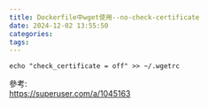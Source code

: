 ```yaml
---
title: Dockerfile中wget使用--no-check-certificate
date: 2024-12-02 13:55:50
categories:
tags:
---
```


```
echo "check_certificate = off" >> ~/.wgetrc
```

參考:  
https://superuser.com/a/1045163